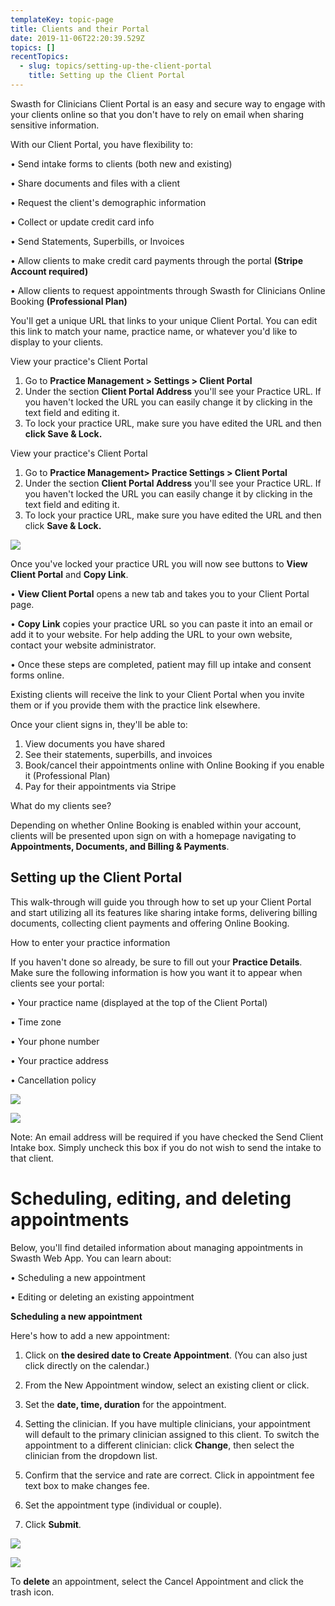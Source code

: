 ```yaml
---
templateKey: topic-page
title: Clients and their Portal
date: 2019-11-06T22:20:39.529Z
topics: []
recentTopics:
  - slug: topics/setting-up-the-client-portal
    title: Setting up the Client Portal
---
```

Swasth for Clinicians Client Portal is an easy and secure way to engage with your clients online so that you don't have to rely on email when sharing sensitive information.

With our Client Portal, you have flexibility to: 

•	Send intake forms to clients (both new and existing)

•	Share documents and files with a client

•	Request the client's demographic information

•	Collect or update credit card info

•	Send Statements, Superbills, or Invoices 

•	Allow clients to make credit card payments through the portal **(Stripe Account required)**

•	Allow clients to request appointments through Swasth for Clinicians Online Booking **(Professional Plan)**

You'll get a unique URL that links to your unique Client Portal. You can edit this link to match your name, practice name, or whatever you'd like to display to your clients.

View your practice's Client Portal 

1. Go to **Practice Management > Settings > Client Portal**
2. Under the section **Client Portal Address** you'll see your Practice URL. If you haven't locked the URL you can easily change it by clicking in the text field and editing it.
3. To lock your practice URL, make sure you have edited the URL and then **click Save & Lock.**

View your practice's Client Portal 

1. Go to **Practice Management> Practice Settings > Client Portal**
2. Under the section **Client Portal Address** you'll see your Practice URL. If you haven't locked the URL you can easily change it by clicking in the text field and editing it.
3. To lock your practice URL, make sure you have edited the URL and then click **Save & Lock.**

![](/img/clientportal.png)

Once you've locked your practice URL you will now see buttons to **View Client Portal** and **Copy Link**.

•	**View Client Portal** opens a new tab and takes you to your Client Portal page.

•	**Copy Link** copies your practice URL so you can paste it into an email or add it to your website. For help adding the URL to your own website, contact your website administrator.

•	Once these steps are completed, patient may fill up intake and consent forms online.

Existing clients will receive the link to your Client Portal when you invite them or if you provide them with the practice link elsewhere.

Once your client signs in, they'll be able to:

1. View documents you have shared 
2. See their statements, superbills, and invoices
3. Book/cancel their appointments online with Online Booking if you enable it (Professional Plan)
4. Pay for their appointments via Stripe

What do my clients see?

Depending on whether Online Booking is enabled within your account, clients will be presented upon sign on with a homepage navigating to **Appointments, Documents, and Billing & Payments**.

## **Setting up the Client Portal**

This walk-through will guide you through how to set up your Client Portal and start utilizing all its features like sharing intake forms, delivering billing documents, collecting client payments and offering Online Booking.

How to enter your practice information

If you haven't done so already, be sure to fill out your **Practice Details**. Make sure the following information is how you want it to appear when clients see your portal:

•	Your practice name (displayed at the top of the Client Portal)

•	Time zone

•	Your phone number

•	Your practice address

•	Cancellation policy

![](/img/practicedetails.png)

![](/img/practicedetails_clinicinfo.png)

<div class="custom-tip-box-text"> Note: An email address will be required if you have checked the Send Client Intake box. Simply uncheck this box if you do not wish to send the intake to that client. </div>

# Scheduling, editing, and deleting appointments

Below, you'll find detailed information about managing appointments in Swasth Web App. You can learn about:

•	Scheduling a new appointment

•	Editing or deleting an existing appointment

**Scheduling a new appointment**

Here's how to add a new appointment:

1.	Click on **the desired date to Create Appointment**. (You can also just click directly on the calendar.)

2.	From the New Appointment window, select an existing client or click.

3.	Set the **date, time, duration** for the appointment.

4.	Setting the clinician. If you have multiple clinicians, your appointment will default to the primary clinician assigned to this client. To switch the appointment to a different clinician: click **Change**, then select the clinician from the dropdown list. 

5.	Confirm that the service and rate are correct. Click in appointment fee text box to make changes fee. 

6.	Set the appointment type (individual or couple).

7.	Click **Submit**.   

![](/img/appointment1.png)

![](/img/appointment2.png)

To **delete** an appointment, select the Cancel Appointment and click the trash icon.
